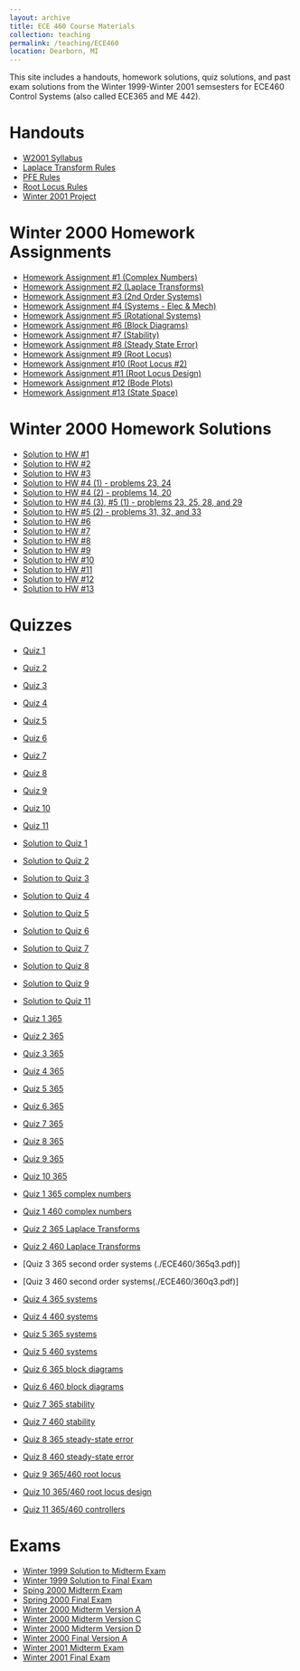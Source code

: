 ```yaml
---
layout: archive
title: ECE 460 Course Materials
collection: teaching
permalink: /teaching/ECE460
location: Dearborn, MI
---
```


This site includes a handouts, homework solutions, quiz solutions, and past exam solutions from the Winter 1999-Winter 2001 semsesters  for ECE460 Control Systems (also called ECE365 and ME 442).


Handouts
======
* [W2001 Syllabus](./ECE460/w2001.pdf) 
* [Laplace Transform Rules](./ECE460/LaplaceTransform.pdf)  
* [PFE Rules](./ECE460/pfexpn.pdf)  
* [Root Locus Rules](./ECE460/RootLocusRules.pdf) 
* [Winter 2001 Project](./ECE460/ProjectW01.pdf)  


Winter 2000 Homework Assignments
======
* [Homework Assignment #1 (Complex Numbers)](./ECE460/hq1.pdf)  
* [Homework Assignment #2 (Laplace Transforms)](./ECE460/hq2.pdf)  
* [Homework Assignment #3 (2nd Order Systems)](./ECE460/hq3.pdf) 
* [Homework Assignment #4 (Systems - Elec & Mech)](./ECE460/hq4.pdf) 
* [Homework Assignment #5 (Rotational Systems)](./ECE460/hq5.pdf) 
* [Homework Assignment #6 (Block Diagrams)](./ECE460/hq6.pdf) 
* [Homework Assignment #7 (Stability)](./ECE460/hq7.pdf) 
* [Homework Assignment #8 (Steady State Error)](./ECE460/hq8.pdf) 
* [Homework Assignment #9 (Root Locus)](./ECE460/hq9.pdf) 
* [Homework Assignment #10 (Root Locus #2)](./ECE460/hq10.pdf) 
* [Homework Assignment #11 (Root Locus Design)](./ECE460/hq11.pdf) 
* [Homework Assignment #12 (Bode Plots)](./ECE460/hq12.pdf) 
* [Homework Assignment #13 (State Space)](./ECE460/hq13.pdf) 


Winter 2000 Homework Solutions
=======
* [Solution to HW #1](./ECE460/hs1.pdf) 
* [Solution to HW #2](./ECE460/hs2.pdf) 
* [Solution to HW #3](./ECE460/hs3.pdf) 
* [Solution to HW #4 (1) - problems 23, 24](./ECE460/hs4_1.pdf) 
* [Solution to HW #4 (2) - problems 14, 20](./ECE460/hs4_2.pdf) 
* [Solution to HW #4 (3), #5 (1) - problems 23, 25, 28, and 29](./ECE460/hs4_3.pdf) 
* [Solution to HW #5 (2) - problems 31, 32, and 33](./ECE460/hs5.pdf) 
* [Solution to HW #6](./ECE460/hs6.pdf) 
* [Solution to HW #7](./ECE460/hs7.pdf) 
* [Solution to HW #8](./ECE460/hs8.pdf) 
* [Solution to HW #9](./ECE460/hs9.pdf) 
* [Solution to HW #10](./ECE460/hs10.pdf) 
* [Solution to HW #11](./ECE460/hs11.pdf) 
* [Solution to HW #12](./ECE460/hs12.pdf) 
* [Solution to HW #13](./ECE460/hq13.pdf) 


Quizzes
======
* [Quiz 1](./ECE460/Quiz1.pdf) 
* [Quiz 2](./ECE460/Quiz2.pdf)  
* [Quiz 3](./ECE460/Quiz3.pdf) 
* [Quiz 4](./ECE460/Quiz4.pdf) 
* [Quiz 5](./ECE460/Quiz5.pdf) 
* [Quiz 6](./ECE460/Quiz6.pdf) 
* [Quiz 7](./ECE460/Quiz7.pdf) 
* [Quiz 8](./ECE460/Quiz8.pdf) 
* [Quiz 9](./ECE460/Quiz9.pdf) 
* [Quiz 10](./ECE460/Quiz10.pdf) 
* [Quiz 11](./ECE460/Quiz11.pdf) 

* [Solution to Quiz 1](./ECE460/Quiz1.pdf) 
* [Solution to Quiz 2](./ECE460/Quiz2.pdf) 
* [Solution to Quiz 3](./ECE460/Quiz3.pdf) 
* [Solution to Quiz 4](./ECE460/Quiz4.pdf)  
* [Solution to Quiz 5](./ECE460/Quiz5.pdf)  
* [Solution to Quiz 6](./ECE460/Quiz6.pdf)  
* [Solution to Quiz 7](./ECE460/Quiz7.pdf)  
* [Solution to Quiz 8](./ECE460/Quiz8.pdf)  
* [Solution to Quiz 9](./ECE460/Quiz9.pdf)  
* [Solution to Quiz 11](./ECE460/Quiz11.pdf) 

* [Quiz 1 365](./ECE460/365q1.pdf)
* [Quiz 2 365](./ECE460/365q2.pdf) 
* [Quiz 3 365](./ECE460/365q3.pdf) 
* [Quiz 4 365](./ECE460/365q4.pdf)
* [Quiz 5 365](./ECE460/365q5.pdf)
* [Quiz 6 365](./ECE460/365q6.pdf)
* [Quiz 7 365](./ECE460/365q7.pdf)
* [Quiz 8 365](./ECE460/365q8.pdf)
* [Quiz 9 365](./ECE460/365q9.pdf) 
* [Quiz 10 365](./ECE460/365q10.pdf) 

* [Quiz 1 365 complex numbers](./ECE460/365q1.pdf)
* [Quiz 1 460 complex numbers](./ECE460/360q1.pdf) 
* [Quiz 2 365 Laplace Transforms](./ECE460/365q2.pdf)
* [Quiz 2 460 Laplace Transforms](./ECE460/360q2.pdf)
* [Quiz 3 365 second order systems (./ECE460/365q3.pdf)]
* [Quiz 3 460 second order systems(./ECE460/360q3.pdf)]
* [Quiz 4 365 systems](./ECE460/365q4.pdf)
* [Quiz 4 460 systems](./ECE460/360q4.pdf) 
* [Quiz 5 365 systems](./ECE460/365q5.pdf)
* [Quiz 5 460 systems](./ECE460/360q5.pdf) 
* [Quiz 6 365 block diagrams](./ECE460/365q6.pdf)
* [Quiz 6 460 block diagrams](./ECE460/360q6.pdf)
* [Quiz 7 365 stability](./ECE460/365q7.pdf)
* [Quiz 7 460 stability](./ECE460/360q7.pdf)
* [Quiz 8 365 steady-state error](./ECE460/365q8.pdf)
* [Quiz 8 460 steady-state error](./ECE460/360q8.pdf)
* [Quiz 9 365/460 root locus](./ECE460/360q9.pdf)  
* [Quiz 10 365/460 root locus design](./ECE460/360q10.pdf)
* [Quiz 11 365/460 controllers](./ECE460/360q11.pdf)

Exams
======
* [Winter 1999 Solution to Midterm Exam](./ECE460/MidtermExam.pdf)
* [Winter 1999 Solution to Final Exam](./ECE460/FinalExamW99.pdf) 
* [Sping 2000 Midterm Exam](./ECE460/SS00Midterm.pdf) 
* [Spring 2000 Final Exam](./ECE460/FinalSS00.pdf) 
* [Winter 2000 Midterm Version A](./ECE460/w00mida.pdf) 
* [Winter 2000 Midterm Version C](./ECE460/w00midc.pdf)   
* [Winter 2000 Midterm Version D](./ECE460/w00midd.pdf)   
* [Winter 2000 Final Version A](./ECE460/FinalW00.pdf)  
* [Winter 2001 Midterm Exam](./ECE460/MidtermW01.pdf)  
* [Winter 2001 Final Exam](./ECE460/FinalW01.pdf)  


